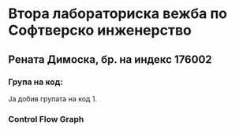 # Втора лабораториска вежба по Софтверско инженерство
<h2> Рената Димоска, бр. на индекс 176002 </h2>
<h3> Група на код: </h3>
<p> Ја добив групата на код 1. </p>
<h3> Control Flow Graph </h3>
